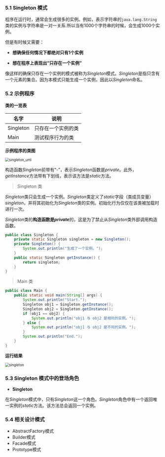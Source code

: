 ### 5.1 Singleton 模式

程序在运行时，通常会生成很多的实例。例如，表示字符串的`java.lang.String`类的实例与字符串是一对一关系 所以当有1000个字符串的时候，会生成1000个实例。

但是有时候又需要：

+ **想确保任何情况下都绝对只有1个实例**

+ **想在程序上表现出“只存在一个实例”**

像这样的确保只存在一个实例的模式被称为*Singleton*模式。*Singleton*是指只含有一个元素的集合。因为本模式只能生成一个实例，因此以*Singleton*命名。

### 5.2 示例程序

**类的一览表**

| 名字      | 说明               |
| --------- | ------------------ |
| Singleton | 只存在一个实例的类 |
| Main      | 测试程序行为的类   |

**示例程序的类图**

<img src="F:\文档\Typora Files\markdown-notes\images\notes\设计模式\singleton_uml.png" alt="singleton_uml" style="zoom:80%;" />

构造函数*Singleton*前带有“-”，表示*Singleton*函数是*private*。此外，*getInstance*方法带有下划线，表示该方法是*static*方法。

> Singleton 类

*Singleton*类只会生成一个实例。*Singleton*类定义了*static*字段（类成员变量）*singleton*，并将其初始化为*Singleton*类的实例。初始化行为仅仅在该类被加载时进行一次。

*Singleton*类的**构造函数是*private***的，这是为了禁止从*Singleton*类外部调用构造函数。

```java
public class Singleton {
    private static Singleton singleton = new Singleton();
    private Singleton() {
        System.out.println("生成了一个实例。");
    }
    public static Singleton getInstance() {
        return singleton;
    }
}
```

> Main 类

```java
public class Main {
    public static void main(String[] args) {
        System.out.println("Start.");
        Singleton obj1 = Singleton.getInstance();
        Singleton obj2 = Singleton.getInstance();
        if (obj1 == obj2) {
            System.out.println("obj1 与 obj2 是相同的实例。");
        } else {
            System.out.println("obj1 与 obj2 是不同的实例。");
        }
        System.out.println("End.");
    }
}
```

**运行结果**

<img src="F:\文档\Typora Files\markdown-notes\images\notes\设计模式\singleton.png" alt="singleton" style="zoom:80%;" />

### 5.3 Singleton 模式中的登场角色

+ **Singleton**

在*Singleton*模式中，只有*Singleton*这一个角色。*Singleton*角色中有一个返回唯一实例的*static*方法。该方法总会返回一个实例。

### 5.4 相关设计模式

+ AbstractFactory模式
+ Builder模式
+ Facade模式
+ Prototype模式